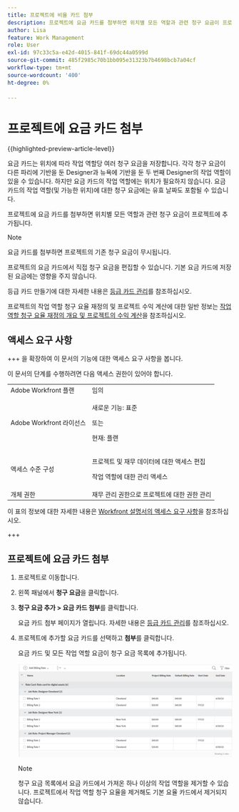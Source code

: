 ```yaml
---
title: 프로젝트에 비율 카드 첨부
description: 프로젝트에 요금 카드를 첨부하면 위치별 모든 역할과 관련 청구 요금이 프로젝트에 추가됩니다.
author: Lisa
feature: Work Management
role: User
exl-id: 97c33c5a-e42d-4015-841f-69dc44a0599d
source-git-commit: 485f2985c70b1bb095e31323b7b4698bcb7a04cf
workflow-type: tm+mt
source-wordcount: '400'
ht-degree: 0%

---
```


# 프로젝트에 요금 카드 첨부

{{highlighted-preview-article-level}}

요금 카드는 위치에 따라 작업 역할당 여러 청구 요금을 저장합니다. 각각 청구 요금이 다른 파리에 기반을 둔 Designer과 뉴욕에 기반을 둔 두 번째 Designer의 작업 역할이 있을 수 있습니다. 하지만 요금 카드의 작업 역할에는 위치가 필요하지 않습니다. 요금 카드의 작업 역할(및 가능한 위치)에 대한 청구 요금에는 유효 날짜도 포함될 수 있습니다.

프로젝트에 요금 카드를 첨부하면 위치별 모든 역할과 관련 청구 요금이 프로젝트에 추가됩니다.

>[!NOTE]
>
>요금 카드를 첨부하면 프로젝트의 기존 청구 요금이 무시됩니다.

프로젝트의 요금 카드에서 직접 청구 요금을 편집할 수 있습니다. 기본 요금 카드에 저장된 요금에는 영향을 주지 않습니다.

등급 카드 만들기에 대한 자세한 내용은 [등급 카드 관리](/help/quicksilver/administration-and-setup/set-up-workfront/configure-system-defaults/manage-rate-cards.md)를 참조하십시오.

프로젝트의 작업 역할 청구 요율 재정의 및 프로젝트 수익 계산에 대한 일반 정보는 [작업 역할 청구 요율 재정의 개요 및 프로젝트의 수익 계산](/help/quicksilver/manage-work/projects/project-finances/override-role-billing-rates-and-calculate-project-revenue.md)을 참조하십시오.

## 액세스 요구 사항

+++ 을 확장하여 이 문서의 기능에 대한 액세스 요구 사항을 봅니다.

이 문서의 단계를 수행하려면 다음 액세스 권한이 있어야 합니다.

<table style="table-layout:auto"> 
 <col> 
 <col> 
 <tbody> 
  <tr> 
   <td role="rowheader">Adobe Workfront 플랜</td> 
   <td>임의</td> 
  </tr> 
  <tr> 
   <td role="rowheader">Adobe Workfront 라이선스</td> 
   <td>
   <p>새로운 기능: 표준</p>
   <p>또는</p>
   <p>현재: 플랜</p></td> 
  </tr> 
  <tr> 
   <td role="rowheader">액세스 수준 구성</td> 
   <td> <p>프로젝트 및 재무 데이터에 대한 액세스 편집</p> <p>작업 역할에 대한 관리 액세스</p></td> 
  </tr> 
  <tr> 
   <td role="rowheader">개체 권한</td> 
   <td>재무 관리 권한으로 프로젝트에 대한 권한 관리 </td> 
  </tr> 
 </tbody> 
</table>

이 표의 정보에 대한 자세한 내용은 [Workfront 설명서의 액세스 요구 사항](/help/quicksilver/administration-and-setup/add-users/access-levels-and-object-permissions/access-level-requirements-in-documentation.md)을 참조하십시오.

+++

## 프로젝트에 요금 카드 첨부

1. 프로젝트로 이동합니다.
1. 왼쪽 패널에서 **청구 요금**&#x200B;을 클릭합니다.
1. **청구 요금 추가 > 요금 카드 첨부**&#x200B;를 클릭합니다.

   요금 카드 첨부 페이지가 열립니다. 자세한 내용은 [등급 카드 관리](/help/quicksilver/administration-and-setup/set-up-workfront/configure-system-defaults/manage-rate-cards.md)를 참조하십시오.

1. 프로젝트에 추가할 요금 카드를 선택하고 **첨부**&#x200B;를 클릭합니다.

   요금 카드 및 모든 작업 역할 요금이 청구 요금 목록에 추가됩니다.

   ![등급 카드가 프로젝트에 추가됨](assets/billing-rates-added-from-rate-card.png)

   >[!NOTE]
   >
   >청구 요금 목록에서 요금 카드에서 가져온 하나 이상의 작업 역할을 제거할 수 있습니다. 프로젝트에서 작업 역할 청구 요율을 제거해도 기본 요율 카드에서 제거되지 않습니다.
